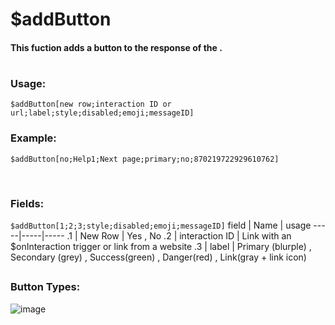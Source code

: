 # $addButton

#### This fuction adds a button to the response of the .
#

### Usage:
`$addButton[new row;interaction ID or url;label;style;disabled;emoji;messageID]`
### Example:
`$addButton[no;Help1;Next page;primary;no;870219722929610762]`

</br>

### Fields:
`$addButton[1;2;3;style;disabled;emoji;messageID]`
field | Name | usage
-----|-----|-----
.1 | New Row | Yes , No
.2 | interaction ID | Link with an $onInteraction trigger or link from a website
.3 | label | Primary (blurple) , Secondary (grey) , Success(green) , Danger(red) , Link(gray + link icon)




##
### Button Types:
![image](https://user-images.githubusercontent.com/65414822/127460194-62f87aeb-3176-49f3-b311-d9bd80c9492e.png)

